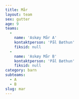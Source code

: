 ```yaml
---
title: Mår
layout: team
sex: gutter
age: 9
teams:
  -
    name: 'Askøy Mår A'
    kontaktperson: 'Pål Bøthun'
    fiksid: null
  -
    name: 'Askøy Mår B'
    kontaktperson: 'Pål Bøthun'
    fiksid: null
category: barn
subteams:
  - A
  - B
slug: mar
---
```

